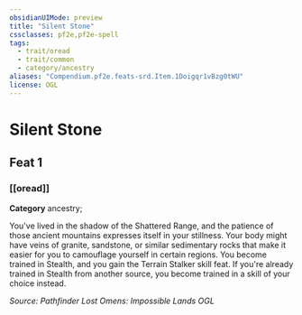```yaml
---
obsidianUIMode: preview
title: "Silent Stone"
cssclasses: pf2e,pf2e-spell
tags:
  - trait/oread
  - trait/common
  - category/ancestry
aliases: "Compendium.pf2e.feats-srd.Item.1Doigqr1vBzg0tWU"
license: OGL
---
```

# Silent Stone
## Feat 1
### [[oread]]

**Category** ancestry; 




You've lived in the shadow of the Shattered Range, and the patience of those ancient mountains expresses itself in your stillness. Your body might have veins of granite, sandstone, or similar sedimentary rocks that make it easier for you to camouflage yourself in certain regions. You become trained in Stealth, and you gain the Terrain Stalker skill feat. If you're already trained in Stealth from another source, you become trained in a skill of your choice instead.

*Source: Pathfinder Lost Omens: Impossible Lands*
*OGL*
